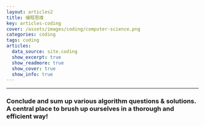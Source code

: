```yaml
---
layout: articles2
title: 编程思维
key: articles-coding
cover: /assets/images/coding/computer-science.png
categories: coding
tags: coding
articles:
  data_source: site.coding
  show_excerpt: true
  show_readmore: true
  show_cover: true
  show_info: true
---
```


<div class="article__content" markdown="1">

---

### Conclude and sum up various algorithm questions & solutions. A central place to brush up ourselves in a thorough and efficient way!

<!--more-->

</div>